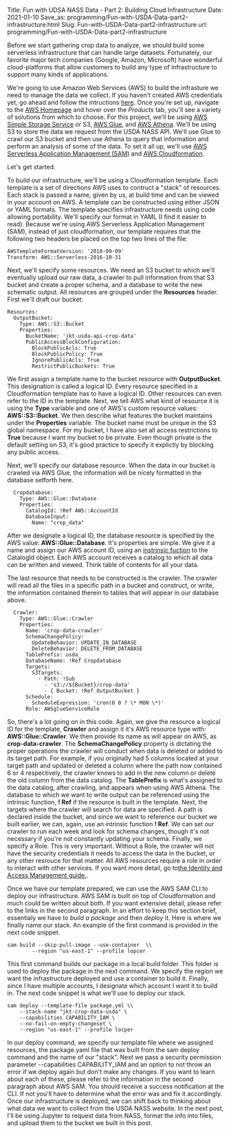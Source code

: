 Title: Fun with UDSA NASS Data - Part 2: Building Cloud Infrastructure
Date: 2021-01-10
Save_as: programming/Fun-with-USDA-Data-part2-infrastructure.html
Slug: Fun-with-USDA-Data-part2-infrastructure
url: programming/Fun-with-USDA-Data-part2-infrastructure

Before we start gathering crop data to analyze, we should build some serverless infrastructure that can handle large datasets. Fortunately, our favorite major tech companies (Google, Amazon, Microsoft) have wonderful cloud-platforms that allow customers to build any type of infrastructure to support many kinds of applications.

We're going to use Amazon Web Services (AWS) to build the infrasture we need to manage the data we collect. If you haven't created AWS credentials yet, go ahead and follow the intructions <a href="https://portal.aws.amazon.com/billing/signup#/start" class="inlinelink">here</a>. Once you're set up, navigate to the <a href="https://aws.amazon.com" class="inlinelink">AWS Homepage</a> and hover over the *Products* tab, you'll see a variety of solutions from which to choose. For this project, we'll be using <a href="https://aws.amazon.com/s3" class="inlinelink">AWS Simple Storage Service</a> or S3, <a href="https://aws.amazon.com/glue/?nc2=h_ql_prod_an_glu&whats-new-cards.sort-by=item.additionalFields.postDateTime&whats-new-cards.sort-order=desc" class="inlinelink">AWS Glue</a>, and <a href="https://aws.amazon.com/athena/?nc2=h_ql_prod_an_ath&whats-new-cards.sort-by=item.additionalFields.postDateTime&whats-new-cards.sort-order=desc" class="inlinelink">AWS Athena</a>. We'll be using S3 to store the data we request from the USDA NASS API. We'll use Glue to crawl our S3 bucket and then use Athena to query that information and perform an analysis of some of the data. To set it all up, we'll use <a href="https://docs.aws.amazon.com/serverless-application-model/?id=docs_gateway" class="inlinelink">AWS Serverless Application Management (SAM)</a> and <a href="https://aws.amazon.com/cloudformation/?nc2=h_ql_prod_mg_cfA" class="inlinelink">AWS Cloudformation</a>.

Let's get started.

To build our infrastructure, we'll be using a Cloudformation template. Each template is a set of directions AWS uses to contruct a "stack" of resources. Each stack is passed a name, given by us, at build time and can be viewed in your account on AWS. A template can be constructed using either JSON or YAML formats. The template specifies infrastructure needs using code allowing portability. We'll specify our format in YAML (I find it easier to read). Because we're using AWS Serverless Application Management (SAM), instead of just cloudformation, our template requires that the following two headers be placed on the top two lines of the file:
<pre class="setpre"><code class="aws-infrastructure-code"><span class="infra-variable">AWSTemplateFormatVersion</span><span class="colon">:</span><span class="infra-string-value"> '2010-09-09'</span>
<span class="infra-variable">Transform</span><span class="colon">:</span><span class="infra-noq-string-value"> AWS::Serverless-2016-10-31</span></code></pre>

Next, we'll specify some resources. We need an S3 bucket to which we'll eventually upload our raw data, a crawler to pull information from that S3 bucket and create a proper schema, and a database to write the new schematic output. All resources are grouped under the **Resources** header. First we'll draft our bucket:

<pre class="setpre"><code class="aws-infrastructure-code"><span class="infra-variable">Resources</span><span class="colon">:</span>
  <span class="infra-variable">OutputBucket</span><span class="colon">:</span>
    <span class="infra-variable">Type</span><span class="colon">:</span><span class="infra-noq-string-value"> AWS::S3::Bucket</span>
    <span class="infra-variable">Properties</span><span class="colon">:</span>
      <span class="infra-variable">BucketName</span><span class="colon">:</span><span class="infra-string-value"> 'jkt-usda-api-crop-data'</span>
      <span class="infra-variable">PublicAccessBlockConfiguration</span><span class="colon">:</span>
        <span class="infra-variable">BlockPublicAcls</span><span class="colon">:</span><span class="infra-noq-string-value"> True</span>
        <span class="infra-variable">BlockPublicPolicy</span><span class="colon">:</span><span class="infra-noq-string-value"> True</span>
        <span class="infra-variable">IgnorePublicAcls</span><span class="colon">:</span><span class="infra-noq-string-value"> True</span>
        <span class="infra-variable">RestrictPublicBuckets</span><span class="colon">:</span><span class="infra-noq-string-value"> True</span></code></pre>

We first assign a template name to the bucket resource with **OutputBucket**. This designation is called a logical ID. Every resource specified in a Cloudformation template has to have a logical ID. Other resources can even refer to the ID in the template. Next, we tell AWS what kind of resource it is using the **Type** variable and one of AWS's custom resource values: **AWS::S3::Bucket**. We then describe what features the bucket maintains under the **Properties** variable. The bucket name must be unique in the S3 global namespace. For my bucket, I have also set all access restrictions to **True** because I want my bucket to be private. Even though private is the default setting on S3, it's good practice to specify it explictly by blocking any public access.

Next, we'll specify our database resource. When the data in our bucket is crawled via AWS Glue, the information will be nicely formatted in the database setforth here. 
<pre class="setpre"><code class="aws-infrastructure-code">  <span class="infra-variable">Cropdatabase</span><span class="colon">:</span>
    <span class="infra-variable">Type</span><span class="colon">:</span><span class="infra-noq-string-value"> AWS::Glue::Database</span>
    <span class="infra-variable">Properties</span><span class="colon">:</span>
      <span class="infra-variable">CatalogId</span><span class="colon">:</span><span class="aws-intrinsic-func"> !Ref</span><span class="infra-noq-string-value"> AWS::AccountId </span>
      <span class="infra-variable">DatabaseInput</span><span class="colon">:</span>
        <span class="infra-variable">Name</span><span class="colon">:</span><span class="infra-string-value"> "crop_data"</span></code></pre>

After we designate a logical ID, the database resource is specified by the AWS value: **AWS::Glue::Database**. It's properties are simple. We give it a name and assign our AWS account ID, using an <a href="https://docs.aws.amazon.com/AWSCloudFormation/latest/UserGuide/intrinsic-function-reference-ref.html" class="inlinelink">instrinsic fuction</a> to the CatalogId object. Each AWS account receives a catalog to which all data can be written and viewed. Think table of contents for all your data.

The last resource that needs to be constructed is the crawler. The crawler will read all the files in a specific path in a bucket and construct, or write, the information contained therein to tables that will appear in our database above.
<pre class="setpre"><code class="aws-infrastructure-code">  <span class="infra-variable">Crawler</span><span class="colon">:</span>
    <span class="infra-variable">Type</span><span class="colon">:</span><span class="infra-noq-string-value"> AWS::Glue::Crawler</span>
    <span class="infra-variable">Properties</span><span class="colon">:</span>
      <span class="infra-variable">Name</span><span class="colon">:</span><span class="infra-string-value"> 'crop-data-crawler' </span>
      <span class="infra-variable">SchemaChangePolicy</span><span class="colon">:</span>
        <span class="infra-variable">UpdateBehavior</span><span class="colon">:</span><span class="infra-noq-string-value"> UPDATE_IN_DATABASE</span>
        <span class="infra-variable">DeleteBehavior</span><span class="colon">:</span><span class="infra-noq-string-value"> DELETE_FROM_DATABASE</span>
      <span class="infra-variable">TablePrefix</span><span class="colon">:</span><span class="infra-noq-string-value"> usda_</span>
      <span class="infra-variable">DatabaseName</span><span class="colon">:</span><span class="aws-intrinsic-func"> !Ref</span><span class="infra-noq-string-value"> Cropdatabase</span>
      <span class="infra-variable">Targets</span><span class="colon">:</span>
        <span class="infra-variable">S3Targets</span><span class="colon">:</span>
          <span class="infra-list-dash">-</span><span class="infra-variable"> Path</span><span class="colon">:</span><span class="aws-intrinsic-func"> !Sub</span>
            <span class="infra-list-dash">-</span><span class="infra-string-value"> 's3://${Bucket}/crop-data'</span>
            <span class="infra-list-dash">-</span><span class="colon"> { </span><span class="infra-variable">Bucket</span><span class="colon">:</span><span class="infra-noq-string-value"> !Ref OutputBucket</span><span class="colon"> }</span>
      <span class="infra-variable">Schedule</span><span class="colon">:</span>
        <span class="infra-variable">ScheduleExpression</span><span class="colon">:</span><span class="infra-string-value"> 'cron(0 0 ? \* MON \*)'</span>
      <span class="infra-variable">Role</span><span class="colon">:</span><span class="infra-noq-string-value"> AWSglueServiceRole</span></code></pre>

So, there's a lot going on in this code. Again, we give the resource a logical ID for the template, **Crawler** and assign it it's AWS resource type with: **AWS::Glue::Crawler**. We then provide its name as will appear on AWS, as **crop-data-crawler**. The **SchemaChangePolicy** property is dictating the proper operations the crawler will conduct when data is deleted or added to its target path. For example, if you originally had 5 columns located at your target path and updated or deleted a column where the path now contained 6 or 4 respectively, the crawler knows to add in the new column or delete the old column from the data catalog. The **TablePrefix** is what's assigned to the data catalog, after crawling, and appears when using AWS Athena. The database to which we want to write output can be referenced using the intrinsic function, **\! Ref** if the resource is built in the template. Next, the targets where the crawler will search for data are specified. A path is declared inside the bucket, and since we want to reference our bucket we built earlier, we can, again, use an intrinsic function **\! Ref**. We can set our crawler to run each week and look for schema changes, though it's not necessary if you're not constantly updating your schema. Finally, we specify a Role. This is very important. Without a Role, the crawler will not have the security credentials it needs to access the data in the bucket, or any other resrouce for that matter. All AWS resources require a role in order to interact with other services. If you want more detail, go to<a href="https://docs.aws.amazon.com/IAM/latest/UserGuide/id_roles.html" class="inlinelink">the Identity and Access Management guide.</a>.

Once we have our template prepared, we can use the AWS SAM CLI to deploy our infrastructure. AWS SAM is built on top of Cloudformation and much could be written about both. If you want extensive detail, please refer to the links in the second paragraph. In an effort to keep this section brief, essentialy we have to *build a package* and then *deploy* it. Here is where we finally name our stack. An example of the first command is provided in the next code snippet.
<pre class="setpre"><code class="aws-infrastructure-code"><span class="commandline-code">sam build --skip-pull-image --use-container  \\</span>
		<span class="commandline-code">--region "us-east-1" --profile lopcer</span></code></pre>

This first command builds our package in a local build folder. This folder is used to deploy the package in the next command. We specify the region we want the infrastructure deployed and use a container to build it. Finally, since I have multiple accounts, I designate which account I want it to build in. The next code snippet is what we'll use to deploy our stack.

<pre class="setpre">
<code class="aws-infrastructure-code"><span class="commandline-code">sam deploy --template-file package.yml \\</span>
	<span class="commandline-code">--stack-name "jkt-crop-data-usda" \</span>
	<span class="commandline-code">--capabilities CAPABILITY_IAM \</span>
	<span class="commandline-code">--no-fail-on-empty-changeset \</span> 
	<span class="commandline-code">--region "us-east-1" --profile locper</span></code></pre>

In our deploy command, we specify our template file where we assigned resources, the package.yaml file that was built from the sam deploy command and the name of our "stack". Next we pass a security permission parameter --capabilities CAPABILITY_IAM and an option to not throw an error if we deploy again but don't make any changes. If you want to learn about each of these, please refer to the information in the second paragraph about AWS SAM. You should receive a success notification at the CLI. If not you'll have to determine what the error was and fix it accordingly. Once our infrastructure is deployed, we can shift back to thinking about what data we want to collect from the USDA NASS website. In the next post, I'll be using Jupyter to request data from NASS, format the info into files, and upload them to the bucket we built in this post. 




